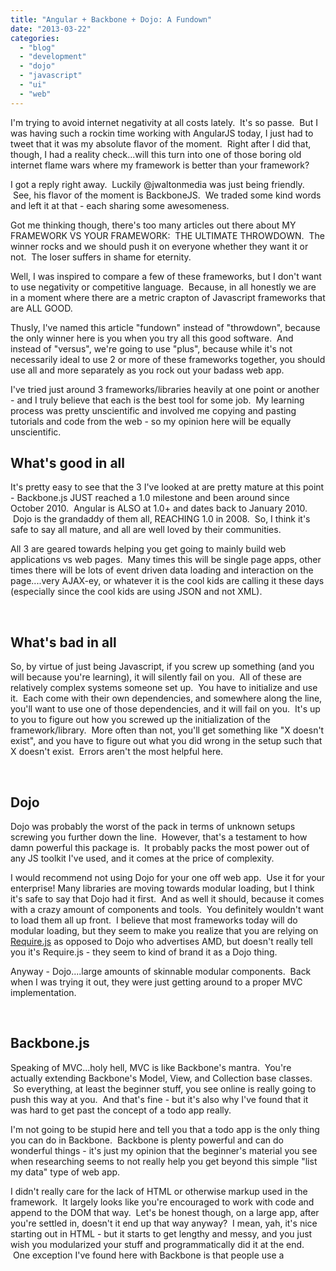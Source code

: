 ```yaml
---
title: "Angular + Backbone + Dojo: A Fundown"
date: "2013-03-22"
categories:
  - "blog"
  - "development"
  - "dojo"
  - "javascript"
  - "ui"
  - "web"
---
```


I'm trying to avoid internet negativity at all costs lately.  It's so passe.  But I was having such a rockin time working with AngularJS today, I just had to tweet that it was my absolute flavor of the moment.  Right after I did that, though, I had a reality check...will this turn into one of those boring old internet flame wars where my framework is better than your framework?

I got a reply right away.  Luckily @jwaltonmedia was just being friendly.  See, his flavor of the moment is BackboneJS.  We traded some kind words and left it at that - each sharing some awesomeness.

Got me thinking though, there's too many articles out there about MY FRAMEWORK VS YOUR FRAMEWORK:  THE ULTIMATE THROWDOWN.  The winner rocks and we should push it on everyone whether they want it or not.  The loser suffers in shame for eternity.

Well, I was inspired to compare a few of these frameworks, but I don't want to use negativity or competitive language.  Because, in all honestly we are in a moment where there are a metric crapton of Javascript frameworks that are ALL GOOD.

Thusly, I've named this article "fundown" instead of "throwdown", because the only winner here is you when you try all this good software.  And instead of "versus", we're going to use "plus", because while it's not necessarily ideal to use 2 or more of these frameworks together, you should use all and more separately as you rock out your badass web app.

I've tried just around 3 frameworks/libraries heavily at one point or another - and I truly believe that each is the best tool for some job.  My learning process was pretty unscientific and involved me copying and pasting tutorials and code from the web - so my opinion here will be equally unscientific.

## What's good in all

It's pretty easy to see that the 3 I've looked at are pretty mature at this point - Backbone.js JUST reached a 1.0 milestone and been around since October 2010.  Angular is ALSO at 1.0+ and dates back to January 2010.  Dojo is the grandaddy of them all, REACHING 1.0 in 2008.  So, I think it's safe to say all mature, and all are well loved by their communities.

All 3 are geared towards helping you get going to mainly build web applications vs web pages.  Many times this will be single page apps, other times there will be lots of event driven data loading and interaction on the page....very AJAX-ey, or whatever it is the cool kids are calling it these days (especially since the cool kids are using JSON and not XML).

 

## What's bad in all

So, by virtue of just being Javascript, if you screw up something (and you will because you're learning), it will silently fail on you.  All of these are relatively complex systems someone set up.  You have to initialize and use it.  Each come with their own dependencies, and somewhere along the line, you'll want to use one of those dependencies, and it will fail on you.  It's up to you to figure out how you screwed up the initialization of the framework/library.  More often than not, you'll get something like "X doesn't exist", and you have to figure out what you did wrong in the setup such that X doesn't exist.  Errors aren't the most helpful here.

 

## Dojo

Dojo was probably the worst of the pack in terms of unknown setups screwing you further down the line.  However, that's a testament to how damn powerful this package is.  It probably packs the most power out of any JS toolkit I've used, and it comes at the price of complexity.

I would recommend not using Dojo for your one off web app.  Use it for your enterprise! Many libraries are moving towards modular loading, but I think it's safe to say that Dojo had it first.  And as well it should, because it comes with a crazy amount of components and tools.  You definitely wouldn't want to load them all up front.  I believe that most frameworks today will do modular loading, but they seem to make you realize that you are relying on [Require.js](http://requirejs.org/) as opposed to Dojo who advertises AMD, but doesn't really tell you it's Require.js - they seem to kind of brand it as a Dojo thing.

Anyway - Dojo....large amounts of skinnable modular components.  Back when I was trying it out, they were just getting around to a proper MVC implementation.

 

## Backbone.js

Speaking of MVC...holy hell, MVC is like Backbone's mantra.  You're actually extending Backbone's Model, View, and Collection base classes.  So everything, at least the beginner stuff, you see online is really going to push this way at you.  And that's fine - but it's also why I've found that it was hard to get past the concept of a todo app really.

I'm not going to be stupid here and tell you that a todo app is the only thing you can do in Backbone.  Backbone is plenty powerful and can do wonderful things - it's just my opinion that the beginner's material you see when researching seems to not really help you get beyond this simple "list my data" type of web app.

I didn't really care for the lack of HTML or otherwise markup used in the framework.  It largely looks like you're encouraged to work with code and append to the DOM that way.  Let's be honest though, on a large app, after you're settled in, doesn't it end up that way anyway?  I mean, yah, it's nice starting out in HTML - but it starts to get lengthy and messy, and you just wish you modularized your stuff and programmatically did it at the end.  One exception I've found here with Backbone is that people use a <script type="text/template"> tag to contain an "item renderer" for their lists.  Basic idea is that, you load your data into Backbone, and you reference this tag, feeding it to Backbone to render each item in the list.

It's a nice little hybrid of HTML and programmatically adding to your DOM.  Plus if you get bored with it, and want to go all JS, it's easy to break it out.

 

## Angular

Yet, as much as we say it's all gonna be programmatic in the end - I just love markup.  HTML and CSS is the true visual layer in your web app, why pretend and muddy it with Javascript?  Yah....right.....any number of reasons, but none of those you really want to care about when you're starting a project.

That's why Angular rocks for me.  You put a magic ng-app attribute on your HTML or div tag, and you suddenly have an Angular application - one that you can attach a Javascript "controller" script to.   Your views are your HTML views with some extra Angular tags that are understood by the system.  I did forget to mention that this is one of the things I dig about Dojo as well!

So lets say that your ng-app="MyApplication".   Well, write up a "MyApplication" controller.  Other nested controllers and models that you define in HTML are class variables in your controller that you can access.  The scope is just magic here the way it intermixes your HTML and JS variables to one controller scope.  Using the double-curly braces will output a variable to be rendered on your HTML: {{myvar}}.

And yah, it does list rendering with a repeater.  An list item can be repeated over a Javascript array in your scope by saying:

<li ng-repeat="item in mylist">{{item.name}}</li>

So, doing the above will loop through your list and pump out the name property of each item in your list.  Pretty sweet!

And this strikes to the heart of why AngularJS is my flavor of the month.  I wasn't told I needed MVC.  Angular tutorials just give me the tiny pieces I need, and it's up to me to put them together.

Contrast that with Backbone - every tutorial I come across is how to hook up the Model, View,  and Collection to render your data.

Can you do other things?  Obviously, because Backbone rocks.  However, Angular presents "other things" so much better in the material I come across.  Plus, I'm just a sucker for doing my views with markup when I'm starting out a project.

 

## Conclusion

In conclusion, all of this means nothing.  If I did anything for you, I gave you a sales pitch to try each of these things out.  You should try Ember too!  You should find frameworks I haven't tried and try them as well.  Let's just feel good about trying new things, and if you have a favorite, that's cool - but don't think of it is the knockout champion of everything.  Keep your noggin open to all things.
